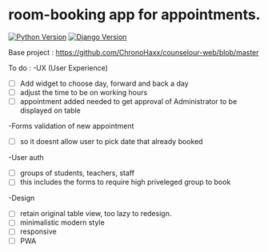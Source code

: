 # room-booking app for appointments.

[![Python Version](https://img.shields.io/badge/python-3.7-brightgreen.svg)](https://python.org)
[![Django Version](https://img.shields.io/badge/django-2.2.1-brightgreen.svg)](https://djangoproject.com)

Base project : https://github.com/ChronoHaxx/counselour-web/blob/master

To do :
-UX (User Experience)
  - [ ] Add widget to choose day, forward and back a day 
  - [ ] adjust the time to be on working hours 
  - [ ] appointment added needed to get approval of Administrator to be displayed on table 

-Forms validation of new appointment
  - [ ] so it doesnt allow user to pick date that already booked 

-User auth
  - [ ] groups of students, teachers, staff 
  - [ ] this includes the forms to require high priveleged group to book 

-Design
  - [ ] retain original table view, too lazy to redesign.
  - [ ] minimalistic modern style 
  - [ ] responsive 
  - [ ] PWA
